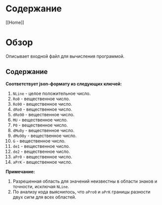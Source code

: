 # Содержание

[[Home]]

# Обзор
Описывает входной файл для вычисления программой.

## Содержание
**Соответствует json-формату из следующих ключей:**
1. `NLine` - целое положительное число.
2. `Ro0` - вещественное число.
3. `Ro90` - вещественное число.
4. `dRo0` - вещественное число.
5. `dRo90` - вещественное число.
6. `MU` - вещественное число.
7. `P0` - вещественное число.
8. `dMu0y` - вещественное число.
9. `dMu90y` - вещественное число.
10. `G` - вещественное число.
11. `de1` - вещественное число.
12. `de2` - вещественное число.
13. `aPr0` - вещественное число.
14. `aPrK` - вещественное число.

**Примечание:**
1. Разрешенная область для значений неизвестны в области знаков и точности, исключая `NLine`.
2. По анализу кода выяснилось, что `aPro0` и `aPrK` границы разности двух сигм для всех областей.